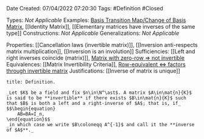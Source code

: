 <br />
<br />

Date Created: 07/04/2022 07:20:30
Tags: #Definition #Closed

Types: _Not Applicable_
Examples: [Basis Transition Map$\slash$Change of Basis Matrix](Basis%20Transition%20Map.md), [[Identity Matrix]], [[Elementary matrices have inverses of the same type]]
Constructions: _Not Applicable_
Generalizations: _Not Applicable_

Properties: [[Cancellation laws (invertible matrix)]], [[Inversion anti-respects matrix multiplication]], [[Inversion is an involution]]
Sufficiencies: [[Left and right inverses coincide (matrix)]], [Matrix with zero-row $\Rightarrow$ not invertible](Matrix%20with%20zero-row%20implies%20not%20invertible.md)
Equivalences: [[Matrix Invertibility Criteria]], [Row-equivalent $\Leftrightarrow$ factors through invertible matrix](Row-equivalent%20iff%20factors%20through%20invertible%20matrix.md)
Justifications: [[Inverse of matrix is unique]]

``` ad-Definition
title: Definition.

_Let $K$ be a field and fix $n\in\N^\ast$. A matrix $A\in\mat{n}{K}$ is said to be **invertible** if there exists $B\in\mat{n}{K}$ such that $B$ is both a left and a right-inverse of $A$; that is, if_
$$\begin{equation}
    AB=BA=I_n,
\end{equation}$$
_in which case we write $B\coloneqq A^{-1}$ and call it the **inverse of $A$**._

```
